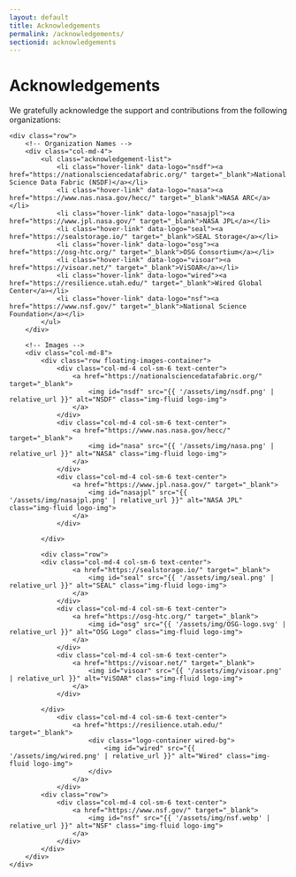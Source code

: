 ```yaml
---
layout: default
title: Acknowledgements
permalink: /acknowledgements/
sectionid: acknowledgements
---
```


<div class="container">
    <h1>Acknowledgements</h1>
    <p>We gratefully acknowledge the support and contributions from the following organizations:</p>

    <div class="row">
        <!-- Organization Names -->
        <div class="col-md-4">
            <ul class="acknowledgement-list">
                <li class="hover-link" data-logo="nsdf"><a href="https://nationalsciencedatafabric.org/" target="_blank">National Science Data Fabric (NSDF)</a></li>
                <li class="hover-link" data-logo="nasa"><a href="https://www.nas.nasa.gov/hecc/" target="_blank">NASA ARC</a></li>
                <li class="hover-link" data-logo="nasajpl"><a href="https://www.jpl.nasa.gov/" target="_blank">NASA JPL</a></li>
                <li class="hover-link" data-logo="seal"><a href="https://sealstorage.io/" target="_blank">SEAL Storage</a></li>
                <li class="hover-link" data-logo="osg"><a href="https://osg-htc.org/" target="_blank">OSG Consortium</a></li>
                <li class="hover-link" data-logo="visoar"><a href="https://visoar.net/" target="_blank">ViSOAR</a></li>
                <li class="hover-link" data-logo="wired"><a href="https://resilience.utah.edu/" target="_blank">Wired Global Center</a></li>
                <li class="hover-link" data-logo="nsf"><a href="https://www.nsf.gov/" target="_blank">National Science Foundation</a></li>
            </ul>
        </div>

        <!-- Images -->
        <div class="col-md-8">
            <div class="row floating-images-container">
                <div class="col-md-4 col-sm-6 text-center">
                    <a href="https://nationalsciencedatafabric.org/" target="_blank">
                        <img id="nsdf" src="{{ '/assets/img/nsdf.png' | relative_url }}" alt="NSDF" class="img-fluid logo-img">
                    </a>
                </div>
                <div class="col-md-4 col-sm-6 text-center">
                    <a href="https://www.nas.nasa.gov/hecc/" target="_blank">
                        <img id="nasa" src="{{ '/assets/img/nasa.png' | relative_url }}" alt="NASA" class="img-fluid logo-img">
                    </a>
                </div>
                <div class="col-md-4 col-sm-6 text-center">
                    <a href="https://www.jpl.nasa.gov/" target="_blank">
                        <img id="nasajpl" src="{{ '/assets/img/nasajpl.png' | relative_url }}" alt="NASA JPL" class="img-fluid logo-img">
                    </a>
                </div>
                
            </div>
            
            <div class="row">
            <div class="col-md-4 col-sm-6 text-center">
                    <a href="https://sealstorage.io/" target="_blank">
                        <img id="seal" src="{{ '/assets/img/seal.png' | relative_url }}" alt="SEAL" class="img-fluid logo-img">
                    </a>
                </div>
                <div class="col-md-4 col-sm-6 text-center">
                    <a href="https://osg-htc.org/" target="_blank">
                        <img id="osg" src="{{ '/assets/img/OSG-logo.svg' | relative_url }}" alt="OSG Logo" class="img-fluid logo-img">
                    </a>
                </div>
                <div class="col-md-4 col-sm-6 text-center">
                    <a href="https://visoar.net/" target="_blank">
                        <img id="visoar" src="{{ '/assets/img/visoar.png' | relative_url }}" alt="ViSOAR" class="img-fluid logo-img">
                    </a>
                </div>

            </div>
                <div class="col-md-4 col-sm-6 text-center">
                    <a href="https://resilience.utah.edu/" target="_blank">
                        <div class="logo-container wired-bg">
                            <img id="wired" src="{{ '/assets/img/wired.png' | relative_url }}" alt="Wired" class="img-fluid logo-img">
                        </div>
                    </a>
                </div>
            <div class="row">
                <div class="col-md-4 col-sm-6 text-center">
                    <a href="https://www.nsf.gov/" target="_blank">
                        <img id="nsf" src="{{ '/assets/img/nsf.webp' | relative_url }}" alt="NSF" class="img-fluid logo-img">
                    </a>
                </div>
            </div>
        </div>
    </div>
</div>

<style>
/* General styling for the logos */
.logo-img {
    max-width: 200px;
    margin: 20px auto;
    display: block;
    transition: transform 0.3s ease, filter 0.3s ease;
}

.logo-img:hover {
    transform: scale(1.4);
    filter: brightness(1.02);
}

.img-fluid {
    max-width: 100%;
    height: auto;
}

.wired-bg {
    background-color: #000;
    padding: 20px;
    border-radius: 8px;
}

/* Flexbox for floating images */
.floating-images-container {
    display: flex;
    flex-wrap: wrap;
    justify-content: space-around;
    align-items: center;
}

/* Acknowledgement list styling */
.acknowledgement-list {
    list-style: none;
    padding-left: 0;
    font-size: 18px;
}

.acknowledgement-list li {
    margin-bottom: 15px;
    background-color: #f8f9fa; /* Light background */
    padding: 15px;
    border-radius: 8px;
    box-shadow: 0 4px 8px rgba(0, 0, 0, 0.1); /* Subtle shadow */
    transition: background-color 0.3s ease, box-shadow 0.3s ease;
    border-left: 4px solid transparent; /* A colored accent border */
}

.acknowledgement-list a {
    text-decoration: none;
    color: #007bff;
    transition: color 0.3s ease;
    display: block;
}

.acknowledgement-list a:hover {
    color: #0056b3;
    font-weight: bold;
}

.acknowledgement-list li:hover {
    background-color: #e9ecef;
    border-left: 4px solid #007bff; /* Accent color on hover */
    box-shadow: 0 6px 12px rgba(0, 0, 0, 0.15); /* Deeper shadow on hover */
}

/* Highlighting the logos when the corresponding name is hovered */
.hovered {
    transform: scale(1.2);
    filter: brightness(1.2);
}

</style>

<script>
// JavaScript to handle hover effects for names and corresponding logos
document.querySelectorAll('.hover-link').forEach(function(item) {
    item.addEventListener('mouseenter', function() {
        const logoId = this.getAttribute('data-logo');
        document.getElementById(logoId).classList.add('hovered');
    });
    item.addEventListener('mouseleave', function() {
        const logoId = this.getAttribute('data-logo');
        document.getElementById(logoId).classList.remove('hovered');
    });
});
</script>
